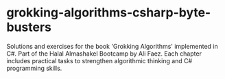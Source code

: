 # grokking-algorithms-csharp-byte-busters
Solutions and exercises for the book 'Grokking Algorithms' implemented in C#. Part of the Halal Almashakel Bootcamp by Ali Faez. Each chapter includes practical tasks to strengthen algorithmic thinking and C# programming skills.
